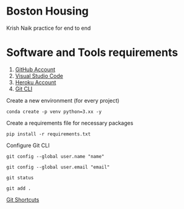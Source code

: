 # Boston Housing
 Krish Naik practice for end to end
 
# Software and Tools requirements

1. [GitHub Account](https://www.github.com)
2. [Visual Studio Code](https://code.visualstudio.com)
3. [Heroku Account](https://www.heroku.com)
4. [Git CLI](https://git-scm.com/book/en/v2/Getting-Started-The-Command-Line)

Create a new environment (for every project)
```
conda create -p venv python=3.xx -y
```

Create a requirements file for necessary packages
```
pip install -r requirements.txt
```

Configure Git CLI
```
git config --global user.name "name"
```
```
git config --global user.email "email"
```
```
git status
```
```
git add .
```
[Git Shortcuts](https://www.atlassian.com/git/tutorials/comparing-workflows)
